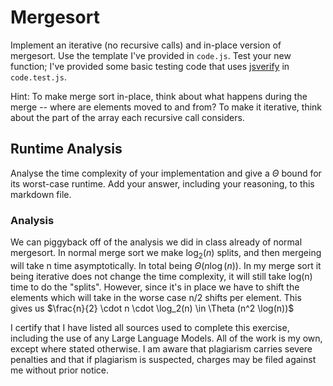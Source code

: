 # Mergesort

Implement an iterative (no recursive calls) and in-place version of mergesort.
Use the template I've provided in `code.js`. Test your new function; I've
provided some basic testing code that uses
[jsverify](https://jsverify.github.io/) in `code.test.js`.

Hint: To make merge sort in-place, think about what happens during the merge --
where are elements moved to and from? To make it iterative, think about the
part of the array each recursive call considers.

## Runtime Analysis

Analyse the time complexity of your implementation and give a $\Theta$ bound for
its worst-case runtime. Add your answer, including your reasoning, to this
markdown file.

### Analysis

We can piggyback off of the analysis we did in class already of normal mergesort. In normal merge sort we make $\log_2 (n)$ splits, and then mergeing will take n time asymptotically. In total being $\Theta (n \log(n))$. In my merge sort it being iterative does not change the time complexity, it will still take log(n) time to do the "splits". However, since it's in place we have to shift the elements which will take in the worse case n/2 shifts per element. This gives us $\frac{n}{2} \cdot n \cdot \log_2(n) \in \Theta (n^2 \log(n))$

I certify that I have listed all sources used to complete this exercise, including the use of any Large Language Models. All of the work is my own, except where stated otherwise. I am aware that plagiarism carries severe penalties and that if plagiarism is suspected, charges may be filed against me without prior notice.

